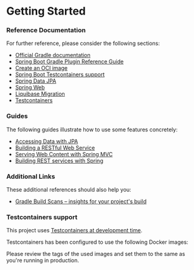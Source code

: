 # Getting Started

### Reference Documentation
For further reference, please consider the following sections:

* [Official Gradle documentation](https://docs.gradle.org)
* [Spring Boot Gradle Plugin Reference Guide](https://docs.spring.io/spring-boot/docs/3.2.1/gradle-plugin/reference/html/)
* [Create an OCI image](https://docs.spring.io/spring-boot/docs/3.2.1/gradle-plugin/reference/html/#build-image)
* [Spring Boot Testcontainers support](https://docs.spring.io/spring-boot/docs/3.2.1/reference/html/features.html#features.testing.testcontainers)
* [Spring Data JPA](https://docs.spring.io/spring-boot/docs/3.2.1/reference/htmlsingle/index.html#data.sql.jpa-and-spring-data)
* [Spring Web](https://docs.spring.io/spring-boot/docs/3.2.1/reference/htmlsingle/index.html#web)
* [Liquibase Migration](https://docs.spring.io/spring-boot/docs/3.2.1/reference/htmlsingle/index.html#howto.data-initialization.migration-tool.liquibase)
* [Testcontainers](https://java.testcontainers.org/)

### Guides
The following guides illustrate how to use some features concretely:

* [Accessing Data with JPA](https://spring.io/guides/gs/accessing-data-jpa/)
* [Building a RESTful Web Service](https://spring.io/guides/gs/rest-service/)
* [Serving Web Content with Spring MVC](https://spring.io/guides/gs/serving-web-content/)
* [Building REST services with Spring](https://spring.io/guides/tutorials/rest/)

### Additional Links
These additional references should also help you:

* [Gradle Build Scans – insights for your project's build](https://scans.gradle.com#gradle)

### Testcontainers support

This project uses [Testcontainers at development time](https://docs.spring.io/spring-boot/docs/3.2.1/reference/html/features.html#features.testing.testcontainers.at-development-time).

Testcontainers has been configured to use the following Docker images:


Please review the tags of the used images and set them to the same as you're running in production.


